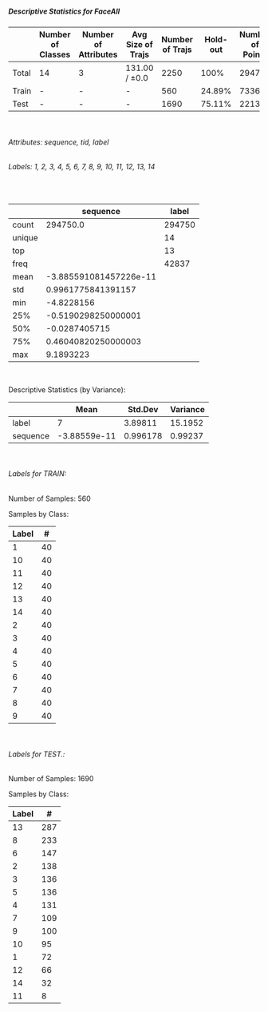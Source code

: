 ##### Descriptive Statistics for FaceAll


|       |   Number of Classes |   Number of Attributes |   Avg Size of Trajs |   Number of Trajs | Hold-out   |   Number of Points |   Longest Size |   Shortest Size |
|-------|---------------------|------------------------|---------------------|-------------------|------------|--------------------|----------------|-----------------|
| Total | 14                  | 3                      | 131.00 / ±0.0       | 2250              | 100%       |             294750 |            131 |             131 |
| Train | -                   | -                      | -                   | 560               | 24.89%     |              73360 |            131 |             131 |
| Test  | -                   | -                      | -                   | 1690              | 75.11%     |             221390 |            131 |             131 |

&nbsp;

###### Attributes: sequence, tid, label


###### Labels: 1, 2, 3, 4, 5, 6, 7, 8, 9, 10, 11, 12, 13, 14

&nbsp;

|        | sequence               | label   |
|--------|------------------------|---------|
| count  | 294750.0               | 294750  |
| unique |                        | 14      |
| top    |                        | 13      |
| freq   |                        | 42837   |
| mean   | -3.885591081457226e-11 |         |
| std    | 0.9961775841391157     |         |
| min    | -4.8228156             |         |
| 25%    | -0.5190298250000001    |         |
| 50%    | -0.0287405715          |         |
| 75%    | 0.46040820250000003    |         |
| max    | 9.1893223              |         |

&nbsp;

Descriptive Statistics (by Variance): 


|          |         Mean |   Std.Dev |   Variance |
|----------|--------------|-----------|------------|
| label    |  7           |  3.89811  |   15.1952  |
| sequence | -3.88559e-11 |  0.996178 |    0.99237 |

&nbsp;

###### Labels for TRAIN:


Number of Samples: 560
Samples by Class:
|   Label |   # |
|---------|-----|
|       1 |  40 |
|      10 |  40 |
|      11 |  40 |
|      12 |  40 |
|      13 |  40 |
|      14 |  40 |
|       2 |  40 |
|       3 |  40 |
|       4 |  40 |
|       5 |  40 |
|       6 |  40 |
|       7 |  40 |
|       8 |  40 |
|       9 |  40 |

&nbsp;

###### Labels for TEST.:


Number of Samples: 1690
Samples by Class:
|   Label |   # |
|---------|-----|
|      13 | 287 |
|       8 | 233 |
|       6 | 147 |
|       2 | 138 |
|       3 | 136 |
|       5 | 136 |
|       4 | 131 |
|       7 | 109 |
|       9 | 100 |
|      10 |  95 |
|       1 |  72 |
|      12 |  66 |
|      14 |  32 |
|      11 |   8 |